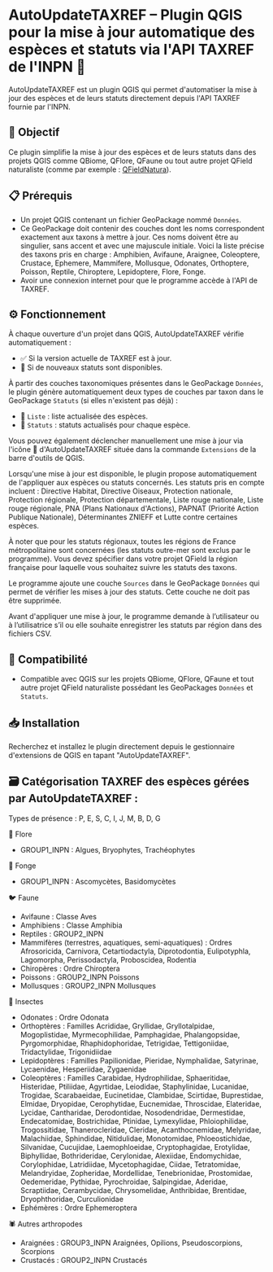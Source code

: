 # AutoUpdateTAXREF – Plugin QGIS pour la mise à jour automatique des espèces et statuts via l'API TAXREF de l'INPN 🔄

AutoUpdateTAXREF est un plugin QGIS qui permet d'automatiser la mise à jour des espèces et de leurs statuts directement depuis l'API TAXREF fournie par l'INPN.

## 🎯 Objectif
Ce plugin simplifie la mise à jour des espèces et de leurs statuts dans des projets QGIS comme QBiome, QFlore, QFaune ou tout autre projet QField naturaliste (comme par exemple : [QFieldNatura](https://github.com/ElisaFage/QFieldNatura/archive/refs/heads/main.zip)).

## 📋 Prérequis
- Un projet QGIS contenant un fichier GeoPackage nommé `Données`.
- Ce GeoPackage doit contenir des couches dont les noms correspondent exactement aux taxons à mettre à jour. Ces noms doivent être au singulier, sans accent et avec une majuscule initiale. Voici la liste précise des taxons pris en charge : Amphibien, Avifaune, Araignee, Coleoptere, Crustace, Ephemere, Mammifere, Mollusque, Odonates, Orthoptere, Poisson, Reptile, Chiroptere, Lepidoptere, Flore, Fonge.
- Avoir une connexion internet pour que le programme accède à l'API de TAXREF.

## ⚙️ Fonctionnement
À chaque ouverture d'un projet dans QGIS, AutoUpdateTAXREF vérifie automatiquement :
- ✅ Si la version actuelle de TAXREF est à jour.
- 🔄 Si de nouveaux statuts sont disponibles.

À partir des couches taxonomiques présentes dans le GeoPackage `Données`, le plugin génère automatiquement deux types de couches par taxon dans le GeoPackage `Statuts` (si elles n'existent pas déjà) :
- 📃 `Liste` : liste actualisée des espèces.
- 📌 `Statuts` : statuts actualisés pour chaque espèce.

Vous pouvez également déclencher manuellement une mise à jour via l'icône 🔄 d'AutoUpdateTAXREF située dans la commande `Extensions` de la barre d'outils de QGIS.

Lorsqu'une mise à jour est disponible, le plugin propose automatiquement de l'appliquer aux espèces ou statuts concernés.
Les statuts pris en compte incluent : Directive Habitat, Directive Oiseaux, Protection nationale, Protection régionale, Protection départementale, Liste rouge nationale, Liste rouge régionale, PNA (Plans Nationaux d'Actions), PAPNAT (Priorité Action Publique Nationale), Déterminantes ZNIEFF et Lutte contre certaines espèces.

À noter que pour les statuts régionaux, toutes les régions de France métropolitaine sont concernées (les statuts outre-mer sont exclus par le programme). Vous devez spécifier dans votre projet QField la région française pour laquelle vous souhaitez suivre les statuts des taxons.

Le programme ajoute une couche `Sources` dans le GeoPackage `Données` qui permet de vérifier les mises à jour des statuts. Cette couche ne doit pas être supprimée.

Avant d'appliquer une mise à jour, le programme demande à l’utilisateur ou à l’utilisatrice s’il ou elle souhaite enregistrer les statuts par région dans des fichiers CSV.

## 🔗 Compatibilité
* Compatible avec QGIS sur les projets QBiome, QFlore, QFaune et tout autre projet QField naturaliste possédant les GeoPackages `Données` et `Statuts`.

## 📥 Installation
Recherchez et installez le plugin directement depuis le gestionnaire d'extensions de QGIS en tapant "AutoUpdateTAXREF".

## 🗃️ Catégorisation TAXREF des espèces gérées par AutoUpdateTAXREF :
Types de présence : P, E, S, C, I, J, M, B, D, G

🌿 Flore
* GROUP1_INPN : Algues, Bryophytes, Trachéophytes

🍄 Fonge
* GROUP1_INPN : Ascomycètes, Basidomycètes

🐦 Faune
* Avifaune : Classe Aves
* Amphibiens : Classe Amphibia
* Reptiles : GROUP2_INPN
* Mammifères (terrestres, aquatiques, semi-aquatiques) : Ordres Afrosoricida, Carnivora, Cetartiodactyla, Diprotodontia, Eulipotyphla, Lagomorpha, Perissodactyla, Proboscidea, Rodentia
* Chiropères : Ordre Chiroptera
* Poissons : GROUP2_INPN Poissons
* Mollusques : GROUP2_INPN Mollusques

🦋 Insectes
* Odonates : Ordre Odonata
* Orthoptères : Familles Acrididae, Gryllidae, Gryllotalpidae, Mogoplistidae, Myrmecophilidae, Pamphagidae, Phalangopsidae, Pyrgomorphidae, Rhaphidophoridae, Tetrigidae, Tettigoniidae, Tridactylidae, Trigonidiidae
* Lepidoptères : Familles Papilionidae, Pieridae, Nymphalidae, Satyrinae, Lycaenidae, Hesperiidae, Zygaenidae
* Coleoptères : Familles Carabidae, Hydrophilidae, Sphaeritidae, Histeridae, Ptiliidae, Agyrtidae, Leiodidae, Staphylinidae, Lucanidae, Trogidae, Scarabaeidae, Eucinetidae, Clambidae, Scirtidae, Buprestidae, Elmidae, Dryopidae, Cerophytidae, Eucnemidae, Throscidae, Elateridae, Lycidae, Cantharidae, Derodontidae, Nosodendridae, Dermestidae, Endecatomidae, Bostrichidae, Ptinidae, Lymexylidae, Phloiophilidae, Trogossitidae, Thanerocleridae, Cleridae, Acanthocnemidae, Melyridae, Malachiidae, Sphindidae, Nitidulidae, Monotomidae, Phloeostichidae, Silvanidae, Cucujidae, Laemophloeidae, Cryptophagidae, Erotylidae, Biphyllidae, Bothrideridae, Cerylonidae, Alexiidae, Endomychidae, Corylophidae, Latridiidae, Mycetophagidae, Ciidae, Tetratomidae, Melandryidae, Zopheridae, Mordellidae, Tenebrionidae, Prostomidae, Oedemeridae, Pythidae, Pyrochroidae, Salpingidae, Aderidae, Scraptiidae, Cerambycidae, Chrysomelidae, Anthribidae, Brentidae, Dryophthoridae, Curculionidae
* Ephémères : Ordre Ephemeroptera

🕷 Autres arthropodes
* Araignées : GROUP3_INPN Araignées, Opilions, Pseudoscorpions, Scorpions
* Crustacés : GROUP2_INPN Crustacés
  

